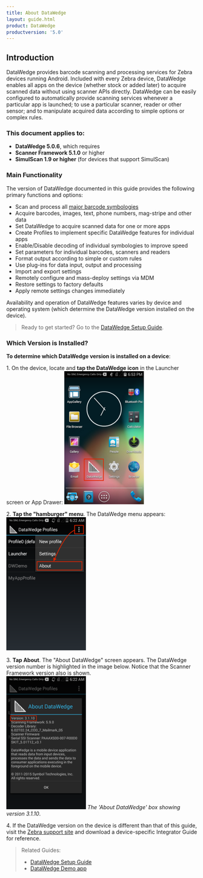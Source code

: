```yaml
---
title: About DataWedge
layout: guide.html
product: DataWedge
productversion: '5.0'
---
```


## Introduction

DataWedge provides barcode scanning and processing services for Zebra devices running Android<!-- and Windows <removed per eng.>-->. Included with every Zebra device, DataWedge enables all apps on the device (whether stock or added later) to acquire scanned data without using scanner APIs directly. DataWedge can be easily configured to automatically provide scanning services whenever a particular app is launched; to use a particular scanner, reader or other sensor; and to manipulate acquired data according to simple options or complex rules. 

### This document applies to:
* **DataWedge 5.0.6**, which requires
* **Scanner Framework 5.1.0** or higher
* **SimulScan 1.9 or higher** (for devices that support SimulScan)

### Main Functionality
The version of DataWedge documented in this guide provides the following primary functions and options: 

* Scan and process all [major barcode symbologies](../decoders)
* Acquire barcodes, images, text, phone numbers, mag-stripe and other data
* Set DataWedge to acquire scanned data for one or more apps
* Create Profiles to implement specific DataWedge features for individual apps 
* Enable/Disable decoding of individual symbologies to improve speed
* Set parameters for individual barcodes, scanners and readers
* Format output according to simple or custom rules
* Use plug-ins for data input, output and processing
* Import and export settings 
* Remotely configure and mass-deploy settings via MDM  
* Restore settings to factory defaults
* Apply remote settings changes immediately 

Availability and operation of DataWedge features varies by device and operating system (which determine the DataWedge version installed on the device). 

<!-- _**This guide describes DataWedge for Android. Features and usage of Windows versions may vary slightly. Please refer to Windows documentation**_. 10/20/16- Windows reference removed per eng. --> 

> Ready to get started? Go to the [DataWedge Setup Guide](../setup).

### Which Version is Installed? 

**To determine which DataWedge version is installed on a device**:

&#49;. On the device, locate and **tap the DataWedge icon** in the Launcher screen or App Drawer: 
<img style="height:350px" src="01_datawedge_launcher.png"/>
<br>

&#50;. **Tap the "hamburger" menu**. The DataWedge menu appears: 
<img style="height:350px" src="02_datawedge_settings_menu.png"/>
<br>

&#51;. **Tap About**. The "About DataWedge" screen appears. The DataWedge version number is highlighted in the image below. Notice that the Scanner Framework version also is shown.     
<img style="height:350px" src="03_datawedge_about_screen.png"/>
_The 'About DataWedge' box showing version 3.1.10_. 
<br>


&#52;. If the DataWedge version on the device is different than that of this guide, visit the [Zebra support site](https://www.zebra.com/us/en/support-downloads.html) and download a device-specific Integrator Guide for reference. 

<!--
#### Download an Integrator Guide
For each of its devices, Zebra publishes an Integrator Guide containing information specific to that device. For products that include DataWedge, **the Integrator Guide includes a chapter covering only those DataWedge capabilities available on the device**. A search for the term "integrator" at the [Zebra Support Portal](https://portal.motorolasolutions.com/Support/US-EN/Search?searchType=simple&searchTerm=integrator) yields a result similar to the image below. Narrow the seach by adding the device model. 
<br>
<img style="height:450px" src="support_central_guides.png"/>
_The Zebra Support Central site showing search results for the search term "integrator_" 
<br>

#### Update DataWedge (Windows only)
**DataWedge is part of the device OS image** and relies on specific components built into that image. It cannot be downloaded separately or updated without also updating the entire device, a process that **can result in loss of user data and/or user-installed applications**. It should therefore be considered only after all other options have been eliminated. **Zebra recommends consulting with a Zebra partner before upgrading a device OS image**. 

**This option is not available for Android devices**. 
-->

> Related Guides: 
> 
> * [DataWedge Setup Guide](../setup)
> * [DataWedge Demo app](../demo)
